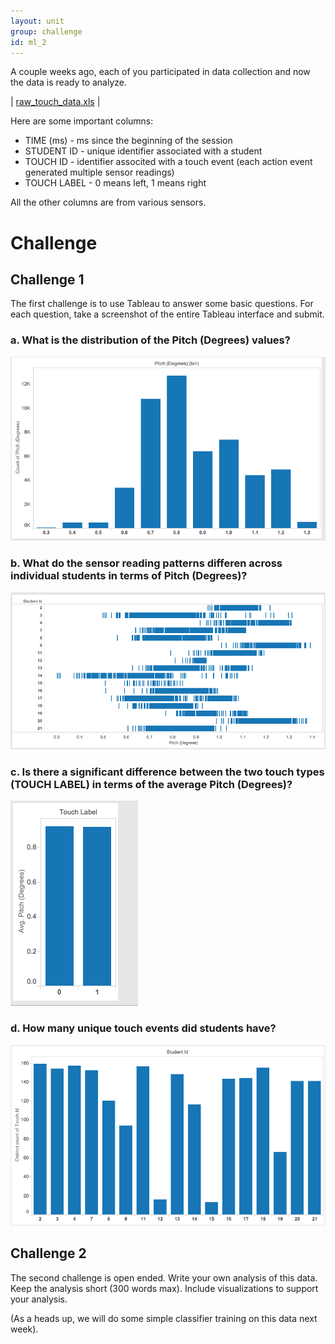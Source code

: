 ```yaml
---
layout: unit
group: challenge
id: ml_2
---
```


A couple weeks ago, each of you participated in data collection and now the data is ready to analyze.

| [raw_touch_data.xls](raw_touch_data.xls) |

Here are some important columns:

* TIME (ms) - ms since the beginning of the session
* STUDENT ID - unique identifier associated with a student
* TOUCH ID - identifier associted with a touch event (each action event generated multiple sensor readings)
* TOUCH LABEL - 0 means left, 1 means right

All the other columns are from various sensors. 

# Challenge

## Challenge 1

The first challenge is to use Tableau to answer some basic questions. For each question, take a screenshot of the entire Tableau interface and submit.

### a. What is the distribution of the Pitch (Degrees) values?

![pitch](pitch.png)

### b. What do the sensor reading patterns differen across individual students in terms of Pitch (Degrees)?
![pitch_students](pitch_students.png)

### c. Is there a significant difference between the two touch types (TOUCH LABEL) in terms of the average Pitch (Degrees)?

![avg_pitch](avg_pitch.png)

### d. How many unique touch events did students have?

![student_touch](student_touch.png)

## Challenge 2

The second challenge is open ended. Write your own analysis of this data. Keep the analysis short (300 words max). Include visualizations to support your analysis.

(As a heads up, we will do some simple classifier training on this data next week).